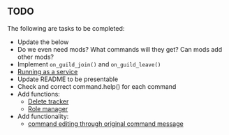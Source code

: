 ## TODO

The following are tasks to be completed:
  - Update the below
  - Do we even need mods? What commands will they get? Can mods add other mods?
  - Implement `on_guild_join()` and `on_guild_leave()`
  - [Running as a service](https://github.com/jamart28/BlepJr/issues/1)
  - Update README to be presentable
  - Check and correct command.help() for each command
  - Add functions:
    - [Delete tracker](https://github.com/jamart28/BlepJr/issues/2)
    - [Role manager](https://github.com/jamart28/BlepJr/issues/3)
  - Add functionality:
    - [command editing through original command message](https://github.com/jamart28/BlepJr/issues/4)
